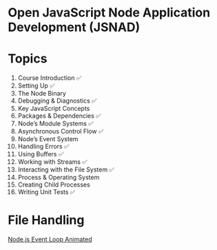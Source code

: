 # Open JavaScript Node Application Development (JSNAD)

# Topics

1. Course Introduction ✅
2. Setting Up ✅
3. The Node Binary
4. Debugging & Diagnostics ✅
5. Key JavaScript Concepts
6. Packages & Dependencies ✅
7. Node’s Module Systems ✅
8. Asynchronous Control Flow ✅
9. Node’s Event System
10. Handling Errors ✅
11. Using Buffers ✅
12. Working with Streams ✅
13. Interacting with the File System ✅
14. Process & Operating System
15. Creating Child Processes
16. Writing Unit Tests ✅

# File Handling

[Node.js Event Loop Animated](https://dev.to/nodedoctors/an-animated-guide-to-nodejs-event-loop-3g62)
